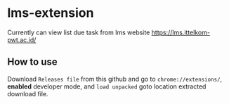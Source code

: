 # lms-extension
Currently can view list due task from lms website https://lms.ittelkom-pwt.ac.id/

## How to use
Download `Releases file` from this github and go to `chrome://extensions/`, <b>enabled</b> developer mode, and `load unpacked` goto location extracted download file.